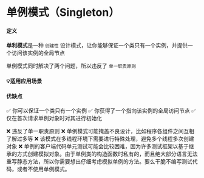 # 单例模式（Singleton）

#### 定义
**单利模式**是一种  `创建性` 设计模式，让你能够保证一个类只有一个实例，并提供一个访问该实例的全局节点


单例模式同时解决了两个问题，所以违反了 `单一职责原则`

#### 💡适用应用场景


#### 优缺点
✅ 你可以保证一个类只有一个实例
✅ 你获得了一个指向该实例的全局访问节点
✅ 仅在首次请求单例对象时对其进行初始化

❌ 违反了单一职责原则
❌ 单例模式可能掩盖不良设计，比如程序各组件之间互相了解过多等
❌ 该模式在多线程环境下需要进行特殊处理，避免多个线程多次创建对象
❌ 单例的客户端代码单元测试可能会比较困难，因为许多测试框架以基于继承的方式创建模拟对象。由于单例类的构造函数时私有的，而且绝大部分语言无法重写静态方法，所以你需要想出仔细考虑模拟单例的方法。要么干脆不编写测试代码，或者不使用单例模式。
